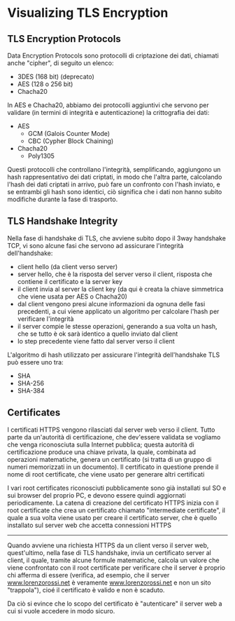 # Visualizing TLS Encryption

## TLS Encryption Protocols

Data Encryption Protocols sono protocolli di criptazione dei dati, chiamati anche "cipher", di seguito un elenco:

- 3DES (168 bit) (deprecato)
- AES (128 o 256 bit)
- Chacha20

In AES e Chacha20, abbiamo dei protocolli aggiuntivi che servono per validare (in termini di integrità e autenticazione) la crittografia dei dati:

- AES
	- GCM (Galois Counter Mode)
    - CBC (Cypher Block Chaining)
- Chacha20
    - Poly1305

Questi protocolli che controllano l'integrità, semplificando, aggiungono un hash rappresentativo dei dati criptati, in modo che l'altra parte, calcolando l'hash dei dati criptati in arrivo, può fare un confronto con l'hash inviato, e se entrambi gli hash sono identici, ciò significa che i dati non hanno subito modifiche durante la fase di trasporto.

## TLS Handshake Integrity

Nella fase di handshake di TLS, che avviene subito dopo il 3way handshake TCP, vi sono alcune fasi che servono ad assicurare l'integrità dell'handshake:

- client hello (da client verso server)
- server hello, che è la risposta del server verso il client, risposta che contiene il certificato e la server key
- il client invia al server la client key (da qui è creata la chiave simmetrica che viene usata per AES o Chacha20)
- dal client vengono presi alcune informazioni da ognuna delle fasi precedenti, a cui viene applicato un algoritmo per calcolare l'hash per verificare l'integrità
- il server compie le stesse operazioni, generando a sua volta un hash, che se tutto è ok sarà identico a quello inviato dal client
- lo step precedente viene fatto dal server verso il client

L'algoritmo di hash utilizzato per assicurare l'integrità dell'handshake TLS può essere uno tra:

- SHA
- SHA-256
- SHA-384

## Certificates

I certificati HTTPS vengono rilasciati dal server web verso il client.
Tutto parte da un'autorità di certificazione, che dev'essere validata se vogliamo che venga riconosciuta sulla Internet pubblica; questa autorità di certificazione produce una chiave privata, la quale, combinata ad operazioni matematiche, genera un certificato (si tratta di un gruppo di numeri memorizzati in un documento). Il certificato in questione prende il nome di root certificate, che viene usato per generare altri certificati

I vari root certificates riconosciuti pubblicamente sono già installati sul SO e sui browser del proprio PC, e devono essere quindi aggiornati periodicamente.
La catena di creazione del certificato HTTPS inizia con il root certificate che crea un certificato chiamato "intermediate certificate", il quale a sua volta viene usato per creare il certificato server, che è quello installato sul server web che accetta connessioni HTTPS

---

Quando avviene una richiesta HTTPS da un client verso il server web, quest'ultimo, nella fase di TLS handshake, invia un certificato server al client, il quale, tramite alcune formule matematiche, calcola un valore che viene confrontato con il root certificate per verificare che il server è proprio chi afferma di essere (verifica, ad esempio, che il server www.lorenzorossi.net è veramente www.lorenzorossi.net e non un sito "trappola"), cioé il certificato è valido e non è scaduto.

Da ciò si evince che lo scopo del certificato è "autenticare" il server web a cui si vuole accedere in modo sicuro.